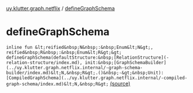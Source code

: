 [uy.klutter.graph.netflix](index.md) / [defineGraphSchema](.)


# defineGraphSchema

`inline fun &lt;reified&nbsp;N&nbsp;:&nbsp;Enum&lt;N&gt;, reified&nbsp;R&nbsp;:&nbsp;Enum&lt;R&gt;&gt; defineGraphSchema(defaultStructure:&nbsp;[RelationStructure](-relation-structure/index.md), init:&nbsp;[GraphSchemaBuilder](../uy.klutter.graph.netflix.internal/-graph-schema-builder/index.md)&lt;N,&nbsp;R&gt;.()&nbsp;-&gt;&nbsp;Unit): [CompiledGraphSchema](../uy.klutter.graph.netflix.internal/-compiled-graph-schema/index.md)&lt;N,&nbsp;R&gt;` [(source)](https://github.com/kohesive/klutter/blob/master/netflix-graph-jdk6/src/main/kotlin/uy/klutter/graph/netflix/NetflixGraph.kt#L7)


